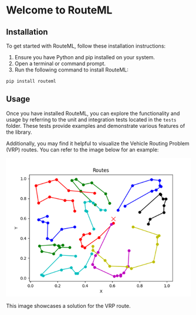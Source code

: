 # Welcome to RouteML

## Installation

To get started with RouteML, follow these installation instructions:

1. Ensure you have Python and pip installed on your system.
2. Open a terminal or command prompt.
3. Run the following command to install RouteML:

```shell
pip install routeml
```

## Usage

Once you have installed RouteML, you can explore the functionality and usage by referring to the unit and integration tests located in the `tests` folder. These tests provide examples and demonstrate various features of the library.

Additionally, you may find it helpful to visualize the Vehicle Routing Problem (VRP) routes. You can refer to the image below for an example:

![VRP Solution](assets/solution.png)

This image showcases a solution for the VRP route.

<!-- ## Commands -->

<!-- * `mkdocs new [dir-name]` - Create a new project.
* `mkdocs serve` - Start the live-reloading docs server.
* `mkdocs build` - Build the documentation site.
* `mkdocs -h` - Print help message and exit. -->

<!-- ## Project layout -->

<!-- mkdocs.yml    # The configuration file.
docs/
    index.md  # The documentation homepage.
    ...       # Other markdown pages, images, and other files. -->
